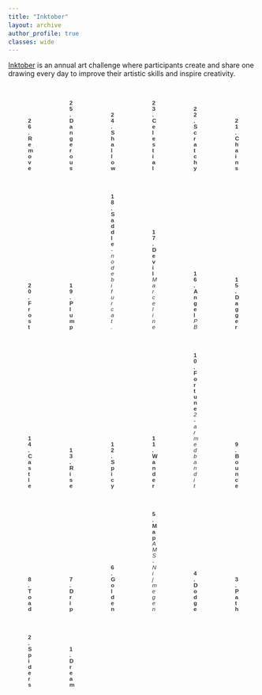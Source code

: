 ```yaml
---
title: "Inktober"
layout: archive
author_profile: true
classes: wide
---
```


<style>
    .image-container {
      max-width: 80px;
      display: inline-block;
      margin: 0 auto;
    }

    .image-container img {
      max-width: 100%;
      height: auto;
    }

    figcaption {
      font-family: 'YourFont', sans-serif;
      font-size: 11.5px;
      color: #333;
    }
</style>

<a href="https://inktober.com/">Inktober</a> is an annual art challenge where participants create and share one drawing every day to improve their artistic skills and inspire creativity.


<div class="image-container">
    <figure>
        <img src="/assets/images/misc/inktober/26-rm.png">
        <figcaption><b>26. Remove</b></figcaption>
    </figure>
</div>
<div class="image-container">
    <figure>
        <img src="/assets/images/misc/inktober/25-dangerous.png">
        <figcaption><b>25. Dangerous</b></figcaption>
    </figure>
</div>
<div class="image-container">
    <figure>
        <img src="/assets/images/misc/inktober/24-shallow.png">
        <figcaption><b>24. Shallow</b></figcaption>
    </figure>
</div>
<div class="image-container">
    <figure>
        <img src="/assets/images/misc/inktober/23-celestial.png">
        <figcaption><b>23. Celestial</b></figcaption>
    </figure>
</div>
<div class="image-container">
    <figure>
        <img src="/assets/images/misc/inktober/22-scratchy.png">
        <figcaption><b>22. Scratchy</b></figcaption>
    </figure>
</div>
<div class="image-container">
    <figure>
        <img src="/assets/images/misc/inktober/21-chains.png">
        <figcaption><b>21. Chains</b></figcaption>
    </figure>
</div>
<div class="image-container">
    <figure>
        <img src="/assets/images/misc/inktober/20-frost.png">
        <figcaption><b>20. Frost</b></figcaption>
    </figure>
</div>
<div class="image-container">
    <figure>
        <img src="/assets/images/misc/inktober/19-plump.png">
        <figcaption><b>19. Plump</b></figcaption>
    </figure>
</div>
<div class="image-container">
    <figure>
        <img src="/assets/images/misc/inktober/18-saddle.png">
        <figcaption><b>18. Saddle</b><br><i>-node bifurcat.</i></figcaption>
    </figure>
</div>
<div class="image-container">
    <figure>
        <img src="/assets/images/misc/inktober/17-devil.png">
        <figcaption><b>17. Devil</b><br><i>Marceline</i></figcaption>
    </figure>
</div>
<div class="image-container">
    <figure>
        <img src="/assets/images/misc/inktober/16-angel.png">
        <figcaption><b>16. Angel</b><br><i>PB</i></figcaption>
    </figure>
</div>
<div class="image-container">
    <figure>
        <img src="/assets/images/misc/inktober/15-dagger.png">
        <figcaption><b>15. Dagger</b></figcaption>
    </figure>
</div>
<div class="image-container">
    <figure>
        <img src="/assets/images/misc/inktober/14-castle.png">
        <figcaption><b>14. Castle</b></figcaption>
    </figure>
</div>
<div class="image-container">
    <figure>
        <img src="/assets/images/misc/inktober/13-rise.png">
        <figcaption><b>13. Rise</b></figcaption>
    </figure>
</div>
<div class="image-container">
    <figure>
        <img src="/assets/images/misc/inktober/12-spicy.png">
        <figcaption><b>12. Spicy</b></figcaption>
    </figure>
</div>
<div class="image-container">
    <figure>
        <img src="/assets/images/misc/inktober/11-wander.png">
        <figcaption><b>11. Wander</b></figcaption>
    </figure>
</div>
<div class="image-container">
    <figure>
        <img src="/assets/images/misc/inktober/10-fortune.png">
        <figcaption><b>10. Fortune</b><br><i>2-armed bandit</i></figcaption>
    </figure>
</div>
<div class="image-container">
    <figure>
        <img src="/assets/images/misc/inktober/9-bounce.png">
        <figcaption><b>9. Bounce</b></figcaption>
    </figure>
</div>
<div class="image-container">
    <figure>
        <img src="/assets/images/misc/inktober/8-toad.png">
        <figcaption><b>8. Toad</b></figcaption>
    </figure>
</div>
<div class="image-container">
    <figure>
        <img src="/assets/images/misc/inktober/7-drip.png">
        <figcaption><b>7. Drip</b></figcaption>
    </figure>
</div>
<div class="image-container">
    <figure>
        <img src="/assets/images/misc/inktober/6-golden.png">
        <figcaption><b>6. Golden</b></figcaption>
    </figure>
</div>
<div class="image-container">
    <figure>
        <img src="/assets/images/misc/inktober/5-map.png">
        <figcaption><b>5. Map</b><br><i>AMS-Nijmegen</i></figcaption>
    </figure>
</div>
<div class="image-container">
    <figure>
        <img src="/assets/images/misc/inktober/4-dodge.jpeg">
        <figcaption><b>4. Dodge</b></figcaption>
    </figure>
</div>
<div class="image-container">
    <figure>
        <img src="/assets/images/misc/inktober/3-path.jpeg">
        <figcaption><b>3. Path</b></figcaption>
    </figure>
</div>
<div class="image-container">
    <figure>
        <img src="/assets/images/misc/inktober/2-spiders.jpeg">
        <figcaption><b>2. Spiders</b></figcaption>
    </figure>
</div>
<div class="image-container">
    <figure>
        <img src="/assets/images/misc/inktober/1-dream.jpeg">
        <figcaption><b>1. Dream</b></figcaption>
    </figure>
</div>
